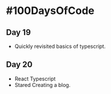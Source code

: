 # #100DaysOfCode
## Day 19
* Quickly revisited basics of typescript.

## Day 20
* React Typescript
* Stared Creating a blog.
